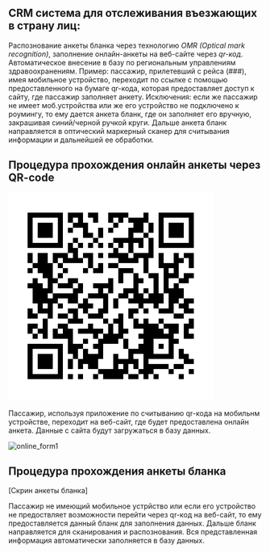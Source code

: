 ## CRM система для отслеживания въезжающих в страну лиц:
Распознование анкеты бланка через технологию *OMR (Optical mark recognition)*, заполнение онлайн-анкеты на веб-сайте через *qr-код*. 
Автоматическое внесение в базу по региональным управлениям здравоохранениям.
Пример: пассажир, прилетевший с рейса (###), имея мобильное устройство, переходит по ссылке с помощью предоставленного на бумаге qr-кода, которая предоставляет доступ к сайту, где пассажир заполняет анкету. 
Исключения: если же пассажир не имеет моб.устройства или же его устройство не подключено к роумингу, то ему дается анкета бланк, где он заполняет его вручную, закрашивая синий/черной ручкой круги. Дальше анкета бланк направляется в оптический маркерный сканер для считывания информации и дальнейшей ее обработки.
## Процедура прохождения онлайн анкеты через QR-code
![QR-code](https://github.com/AnuarTB/crm-alem-hackathon/blob/master/qr-code.png)

Пассажир, используя приложение по считыванию qr-кода на мобильнм устройстве, переходит на веб-сайт, где будет предоставлена онлайн анкета. Данные с сайта будут загружаться в базу данных.

![online_form1](https://github.com/AnuarTB/crm-alem-hackathon/tree/master/photos/Screenshot_2020-03-16_01-18-40.png)


## Процедура прохождения анкеты бланка
[Скрин анкеты бланка]

Пассажир не имеющий мобильное устрйство или если его устройство не предоствляет возможности перейти через qr-код на веб-сайт, то ему предоставляется данный бланк для заполнения данных. 
Дальше бланк направляется для сканирования и распознования. Вся представленная информация автоматически заполняется в базу данных.

